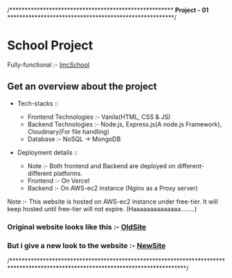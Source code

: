 /****************************************************** 
<strong>Project - 01</strong> *******************************************************/


# School Project
Fully-functional :-  [lmcSchool](https://www.lmceduhub.in/)

## Get an overview about the project

- Tech-stacks :: 
  - Frontend Technologies :- Vanila(HTML, CSS & JS)
  - Backend Technologies :- Node.js, Express.js(A node.js Framework), Cloudinary(For file handling)
  - Database :- NoSQL -> MongoDB

- Deployment details ::
  - Note :- Both frontend and Backend are deployed on different-different platforms.
  - Frontend :- On Vercel
  - Backend :- On AWS-ec2 instance (Nginx as a Proxy server)

Note :- This website is hosted on AWS-ec2 instance under free-tier. It will keep hosted until free-tier will not expire.  (Haaaaaaaaaaaaaa........)

### Original website looks like this :- [OldSite](https://lmcpatna.in/)
### But i give a new look to the website :- [NewSite](https://www.lmceduhub.in/)

/**********************************************************************************************************************************/
